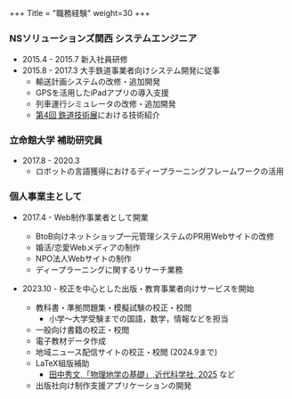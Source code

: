 +++
Title = "職務経験"
weight=30
+++

### NSソリューションズ関西 システムエンジニア
- 2015.4 - 2015.7 新入社員研修
- 2015.8 - 2017.3 大手鉄道事業者向けシステム開発に従事
    - 輸送計画システムの改修・追加開発
    - GPSを活用したiPadアプリの導入支援
    - 列車運行シミュレータの改修・追加開発
    - [第4回 鉄道技術展](http://www.mtij.jp/2015/)における技術紹介
### 立命館大学 補助研究員
- 2017.8 - 2020.3
    - ロボットの言語獲得におけるディープラーニングフレームワークの活用
### 個人事業主として
- 2017.4 - Web制作事業者として開業
    - BtoB向けネットショップ一元管理システムのPR用Webサイトの改修
    - 婚活/恋愛Webメディアの制作
    - NPO法人Webサイトの制作
    - ディープラーニングに関するリサーチ業務

- 2023.10 - 校正を中心とした出版・教育事業者向けサービスを開始
    - 教科書・準拠問題集・模擬試験の校正・校閲
      - 小学〜大学受験までの国語，数学，情報などを担当
    - 一般向け書籍の校正・校閲
    - 電子教材データ作成
    - 地域ニュース配信サイトの校正・校閲 (2024.9まで)
    - LaTeX組版補助
      - [田中秀文,「物理地学の基礎」,近代科学社, 2025](https://www.kindaikagaku.co.jp/book_list/detail/9784764960985/) など
    - 出版社向け制作支援アプリケーションの開発